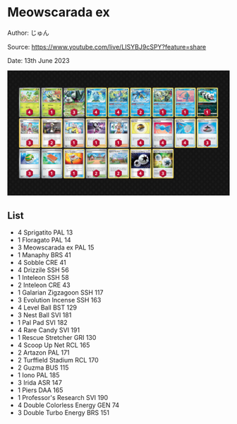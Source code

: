 # Meowscarada ex

Author: じゅん

Source: <https://www.youtube.com/live/LISYBJ9cSPY?feature=share>

Date: 13th June 2023

![decklist](../../images/PAL/Meowscarada%20ex/3-%20Meowscarada%20ex.png)

## List

* 4 Sprigatito PAL 13
* 1 Floragato PAL 14
* 3 Meowscarada ex PAL 15
* 1 Manaphy BRS 41
* 4 Sobble CRE 41
* 4 Drizzile SSH 56
* 1 Inteleon SSH 58
* 2 Inteleon CRE 43
* 1 Galarian Zigzagoon SSH 117
* 3 Evolution Incense SSH 163
* 4 Level Ball BST 129
* 3 Nest Ball SVI 181
* 1 Pal Pad SVI 182
* 4 Rare Candy SVI 191
* 1 Rescue Stretcher GRI 130
* 4 Scoop Up Net RCL 165
* 2 Artazon PAL 171
* 2 Turffield Stadium RCL 170
* 2 Guzma BUS 115
* 1 Iono PAL 185
* 3 Irida ASR 147
* 1 Piers DAA 165
* 1 Professor's Research SVI 190
* 4 Double Colorless Energy GEN 74
* 3 Double Turbo Energy BRS 151
